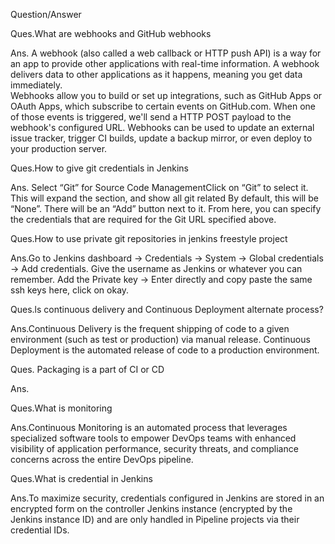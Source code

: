 Question/Answer

Ques.What are webhooks and GitHub webhooks

Ans. A webhook (also called a web callback or HTTP push API) is a way for an app to provide other applications with real-time information. A webhook delivers data to other applications as it happens,
 meaning you get data immediately.		
Webhooks allow you to build or set up integrations, such as GitHub Apps or OAuth Apps, which subscribe to certain events on GitHub.com. When one of those events is triggered, we'll send a
 HTTP POST payload to the webhook's configured URL. Webhooks can be used to update an external issue tracker, trigger CI builds, update a backup mirror, or even deploy to your production server.

Ques.How to give git credentials in Jenkins

Ans. Select “Git” for Source Code ManagementClick on “Git” to select it. This will expand the section, and show all git related
By default, this will be “None”. There will be an “Add” button next to it. From here, you can specify the credentials that are required for the Git URL specified above.

Ques.How to use private git repositories in jenkins freestyle project

Ans.Go to Jenkins dashboard -> Credentials -> System -> Global credentials -> Add credentials. Give the username as Jenkins or whatever you can remember. Add the Private key -> Enter directly and
 copy paste the same ssh keys here, click on okay.

Ques.ls continuous delivery and Continuous Deployment alternate process?

Ans.Continuous Delivery is the frequent shipping of code to a given environment (such as test or production) via manual release. Continuous Deployment is the automated release of code to a production
 environment.

Ques. Packaging is a part of CI or CD

Ans. 

Ques.What is monitoring

Ans.Continuous Monitoring is an automated process that leverages specialized software tools to empower DevOps teams with enhanced visibility of application performance, security threats,
 and compliance concerns across the entire DevOps pipeline.

Ques.What is credential in Jenkins

Ans.To maximize security, credentials configured in Jenkins are stored in an encrypted form on the controller Jenkins instance (encrypted by the Jenkins instance ID) and are only handled in Pipeline
 projects via their credential IDs.
